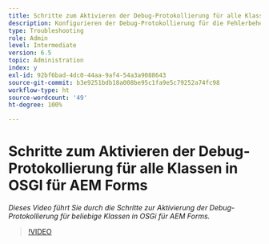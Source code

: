 ```yaml
---
title: Schritte zum Aktivieren der Debug-Protokollierung für alle Klassen in OSGI für AEM Forms
description: Konfigurieren der Debug-Protokollierung für die Fehlerbehebung in OSGi für AEM Forms
type: Troubleshooting
role: Admin
level: Intermediate
version: 6.5
topic: Administration
index: y
exl-id: 92bf6bad-4dc0-44aa-9af4-54a3a9088643
source-git-commit: b3e9251bdb18a008be95c1fa9e5c79252a74fc98
workflow-type: ht
source-wordcount: '49'
ht-degree: 100%

---
```


# Schritte zum Aktivieren der Debug-Protokollierung für alle Klassen in OSGI für AEM Forms

*Dieses Video führt Sie durch die Schritte zur Aktivierung der Debug-Protokollierung für beliebige Klassen in OSGi für AEM Forms.*

>[!VIDEO](https://video.tv.adobe.com/v/335521?quality=12&learn=on)
